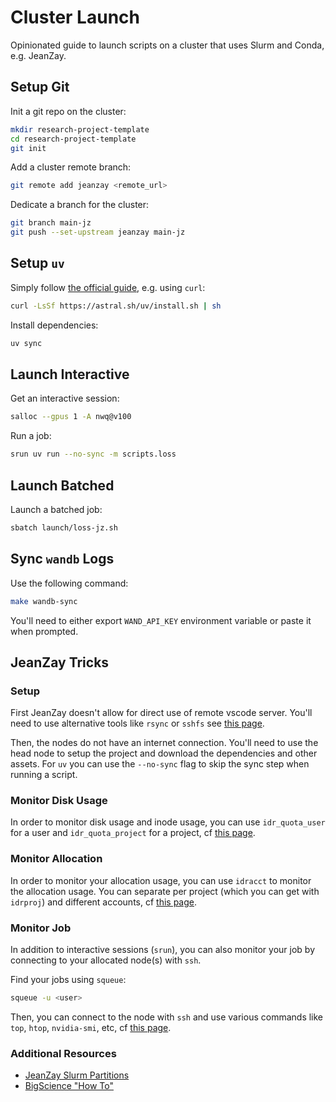# Cluster Launch

Opinionated guide to launch scripts on a cluster that uses Slurm and Conda, e.g. JeanZay.

## Setup Git

Init a git repo on the cluster:

```bash
mkdir research-project-template
cd research-project-template
git init
```

Add a cluster remote branch:

```bash
git remote add jeanzay <remote_url>
```

Dedicate a branch for the cluster:

```bash
git branch main-jz
git push --set-upstream jeanzay main-jz
```

## Setup `uv`

Simply follow [the official guide](https://docs.astral.sh/uv/getting-started/installation/#standalone-installer), e.g. using `curl`:

```bash
curl -LsSf https://astral.sh/uv/install.sh | sh
```

Install dependencies:

```bash
uv sync
```

## Launch Interactive

Get an interactive session:

```bash
salloc --gpus 1 -A nwq@v100
```

Run a job:

```bash
srun uv run --no-sync -m scripts.loss
```

## Launch Batched

Launch a batched job:

```bash
sbatch launch/loss-jz.sh
```

## Sync `wandb` Logs

Use the following command:

```bash
make wandb-sync
```

You'll need to either export `WAND_API_KEY` environment variable or paste it when prompted.


## JeanZay Tricks

### Setup

First JeanZay doesn't allow for direct use of remote vscode server. You'll need to use alternative tools like `rsync` or `sshfs` see [this page](https://code.visualstudio.com/docs/remote/troubleshooting#_using-sshfs-to-access-files-on-your-remote-host).

Then, the nodes do not have an internet connection. You'll need to use the head node to setup the project and download the dependencies and other assets. For `uv` you can use the `--no-sync` flag to skip the sync step when running a script.

### Monitor Disk Usage

In order to monitor disk usage and inode usage, you can use `idr_quota_user` for a user and `idr_quota_project` for a project, cf [this page](http://www.idris.fr/eng/jean-zay/cpu/jean-zay-quota-eng.html).

### Monitor Allocation

In order to monitor your allocation usage, you can use `idracct` to monitor the allocation usage. You can separate per project (which you can get with `idrproj`) and different accounts, cf [this page](http://www.idris.fr/eng/jean-zay/cpu/jean-zay-cpu-doc_account-eng.html).

### Monitor Job

In addition to interactive sessions (`srun`), you can also monitor your job by connecting to your allocated node(s) with `ssh`.

Find your jobs using `squeue`:

```bash
squeue -u <user>
```

Then, you can connect to the node with `ssh` and use various commands like `top`, `htop`, `nvidia-smi`, etc, cf [this page](http://www.idris.fr/eng/jean-zay/jean-zay-connexion_ssh_noeud_calcul-eng.html).

### Additional Resources

- [JeanZay Slurm Partitions](http://www.idris.fr/eng/jean-zay/gpu/jean-zay-gpu-exec_partition_slurm-eng.html)
- [BigScience "How To"](https://github.com/bigscience-workshop/bigscience/blob/master/jz/slurm/README.md)
